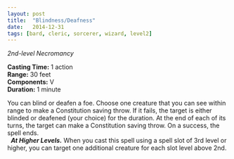 ```yaml
---
layout: post
title:  "Blindness/Deafness"
date:   2014-12-31
tags: [bard, cleric, sorcerer, wizard, level2]
---
```


_2nd-level Necromancy_

**Casting Time:** 1 action  
**Range:** 30 feet  
**Components:** V  
**Duration:** 1 minute

You can blind or deafen a foe. Choose one creature that you can see within range to make a Constitution saving throw. If it fails, the target is either blinded or deafened (your choice) for the duration. At the end of each of its turns, the target can make a Constitution saving throw. On a success, the spell ends.  
&nbsp;&nbsp;_**At Higher Levels.**_ When you cast this spell using a spell slot of 3rd level or higher, you can target one additional creature for each slot level above 2nd.
